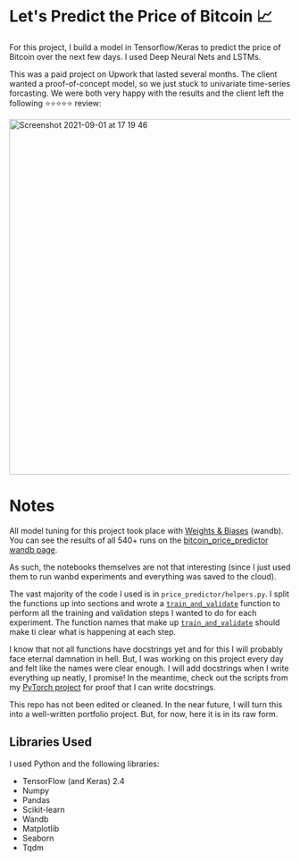 # Let's Predict the Price of Bitcoin 📈
For this project, I build a model in Tensorflow/Keras to predict the price of Bitcoin over the next few days. I used Deep Neural Nets and LSTMs.

This was a paid project on Upwork that lasted several months. The client wanted a proof-of-concept model, so we just stuck to univariate time-series forcasting. We were both very happy with the results and the client left the following ⭐⭐⭐⭐⭐ review:

<img width="636" alt="Screenshot 2021-09-01 at 17 19 46" src="https://user-images.githubusercontent.com/51246969/131698489-32a12020-7cd0-4277-9a62-1907f0eff43d.png">

# Notes

All model tuning for this project took place with [Weights & Biases](https://wandb.ai/site) (wandb). You can see the results of all 540+ runs on the [bitcoin_price_predictor wandb page](https://wandb.ai/theadammurphy/bitcoin_price_predictor?workspace=user-theadammurphy). 

As such, the notebooks themselves are not that interesting (since I just used them to run wanbd experiments and everything was saved to the cloud). 

The vast majority of the code I used is in `price_predictor/helpers.py`. I split the functions up into sections and wrote a [`train_and_validate`](https://github.com/theadammurphy/bitcoin_price_predictor/blob/50f726064d2230d748309420716758983909bba0/price_predictor/helpers.py#L895-L940) function to perform all the training and validation steps I wanted to do for each experiment. The function names that make up [`train_and_validate`](https://github.com/theadammurphy/bitcoin_price_predictor/blob/50f726064d2230d748309420716758983909bba0/price_predictor/helpers.py#L895-L940) should make ti clear what is happening at each step. 

I know that not all functions have docstrings yet and for this I will probably face eternal damnation in hell. But, I was working on this project every day and felt like the names were clear enough. I will add docstrings when I write everything up neatly, I promise! In the meantime, check out the scripts from my [PyTorch project](https://github.com/theadammurphy/portfolio/tree/main/electrochem_pytorch/scripts) for proof that I can write docstrings.

This repo has not been edited or cleaned. In the near future, I will turn this into a well-written portfolio project. But, for now, here it is in its raw form.

## Libraries Used

I used Python and the following libraries:
* TensorFlow (and Keras) 2.4 
* Numpy
* Pandas
* Scikit-learn 
* Wandb
* Matplotlib
* Seaborn
* Tqdm
